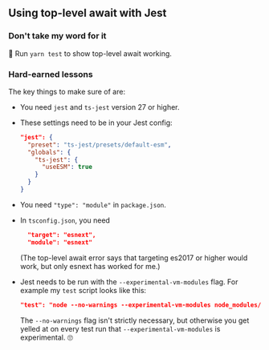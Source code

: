 ## Using top-level await with Jest

### Don't take my word for it

🚀 Run `yarn test` to show top-level await working.

### Hard-earned lessons

The key things to make sure of are:

- You need `jest` and `ts-jest` version 27 or higher.

- These settings need to be in your Jest config:

  ```json
  "jest": {
    "preset": "ts-jest/presets/default-esm",
    "globals": {
      "ts-jest": {
        "useESM": true
      }
    }
  }
  ```

- You need `"type": "module"` in `package.json`.

- In `tsconfig.json`, you need

  ```json
    "target": "esnext",
    "module": "esnext"
  ```

  (The top-level await error says that targeting es2017 or higher would work, but only esnext has worked for me.)

- Jest needs to be run with the `--experimental-vm-modules` flag. For example my `test` script looks like this:

  ```json
  "test": "node --no-warnings --experimental-vm-modules node_modules/jest/bin/jest.js"
  ```

  The `--no-warnings` flag isn't strictly necessary, but otherwise you get yelled at on every test run that `--experimental-vm-modules` is experimental. 🙄
